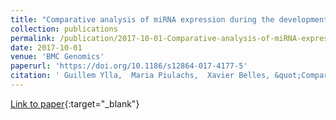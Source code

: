 ```yaml
---
title: "Comparative analysis of miRNA expression during the development of insects of different metamorphosis modes and germ-band types"
collection: publications
permalink: /publication/2017-10-01-Comparative-analysis-of-miRNA-expression-during-the-development-of-insects-of-different-metamorphosis-modes-and-germ-band-types
date: 2017-10-01
venue: 'BMC Genomics'
paperurl: 'https://doi.org/10.1186/s12864-017-4177-5'
citation: ' Guillem Ylla,  Maria Piulachs,  Xavier Belles, &quot;Comparative analysis of miRNA expression during the development of insects of different metamorphosis modes and germ-band types.&quot; BMC Genomics, 2017.'
---
```

[Link to paper](https://doi.org/10.1186/s12864-017-4177-5){:target="_blank"}
